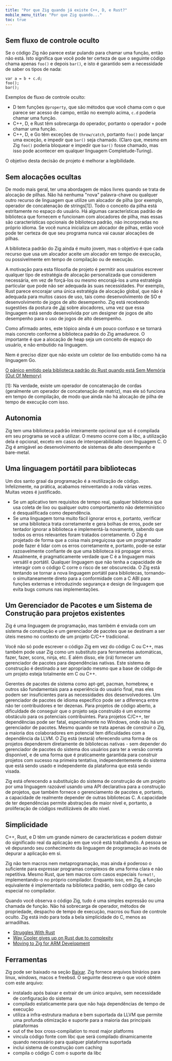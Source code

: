 ```yaml
---
title: "Por que Zig quando já existe C++, D, e Rust?"
mobile_menu_title: "Por que Zig quando..."
toc: true
---
```



## Sem fluxo de controle oculto

Se o código Zig não parece estar pulando para chamar uma função, então não está. Isto significa que você pode ter certeza de que o seguinte código chama apenas `foo()` e depois `bar()`, e isto é garantido sem a necessidade de saber os tipos de nada:

```zig
var a = b + c.d;
foo();
bar();
```

Exemplos de fluxo de controle oculto:

- D tem funções `@property`, que são métodos que você chama com o que parece ser acesso de campo, então no exemplo acima, `c.d` poderia chamar uma função.
- C++, D, e Rust têm sobrecarga do operador, portanto o operador `+` pode chamar uma função.
- C++, D, e Go têm exceções de `throw/catch`, portanto `foo()` pode lançar uma exceção, e impedir que `bar()` seja chamado. (Claro que, mesmo em Zig `foo()` poderia bloquear e impedir que `bar()` fosse chamado, mas isso pode acontecer em qualquer linguagem Completude-Turing).

O objetivo desta decisão de projeto é melhorar a legibilidade.

## Sem alocações ocultas

De modo mais geral, ter uma abordagem de mãos livres quando se trata de alocação de pilhas. Não há nenhuma "nova" palavra-chave ou qualquer outro recurso de linguagem que utilize um alocador de pilha (por exemplo, operador de concatenação de strings[1]). Todo o conceito da pilha está estritamente no espaço do usuário. Há algumas características padrão de biblioteca que fornecem e funcionam com alocadores de pilha, mas essas são características opcionais de biblioteca padrão, não incorporadas no próprio idioma. Se você nunca inicializa um alocador de pilhas, então você pode ter certeza de que seu programa nunca vai causar alocações de pilhas.

A biblioteca padrão do Zig ainda é muito jovem, mas o objetivo é que cada recurso que usa um alocador aceite um alocador em tempo de execução, ou possivelmente em tempo de compilação ou de execução.

A motivação para esta filosofia de projeto é permitir aos usuários escrever qualquer tipo de estratégia de alocação personalizada que considerem necessária, em vez de forçá-los ou mesmo encorajá-los a uma estratégia particular que pode não ser adequada às suas necessidades. Por exemplo, Rust parece encorajar uma única estratégia de alocação global, que não é adequada para muitos casos de uso, tais como desenvolvimento de SO e desenvolvimento de jogos de alto desempenho. Zig está recebendo sugestões da postura de [Jai](https://www.youtube.com/watch?v=ciGQCP6HgqI) sobre alocadores, uma vez que essa linguagem está sendo desenvolvida por um designer de jogos de alto desempenho para o uso de jogos de alto desempenho. 

Como afirmado antes, este tópico ainda é um pouco confuso e se tornará mais concreto conforme a biblioteca padrão do Zig amadurece. O importante é que a alocação de heap seja um conceito de espaço do usuário, e não embutido na linguagem.

Nem é preciso dizer que não existe um coletor de lixo embutido como há na linguagem Go.

[O pânico emitido pela biblioteca padrão do Rust quando está Sem Memória (Out Of Memory)](https://github.com/rust-lang/rust/issues/29802)

[1]: Na verdade, existe um operador de concatenação de cordas (geralmente um operador de concatenação de matriz), mas ele só funciona em tempo de compilação, de modo que ainda não há alocação de pilha de tempo de execução com isso.

## Autonomia

Zig tem uma biblioteca padrão inteiramente opcional que só é compilada em seu programa se você a utilizar. O mesmo ocorre com a libc, a utilização dela é opcional, exceto em casos de interoperabilidade com linguagem C. O Zig é amigável ao desenvolvimento de sistemas de alto desempenho e bare-metal. 


## Uma linguagem portátil para bibliotecas

Um dos santo graal da programação é a reutilização de código. Infelizmente, na prática, acabamos reinventando a roda várias vezes. Muitas vezes é justificado.

 * Se um aplicativo tem requisitos de tempo real, qualquer biblioteca que usa coleta de lixo ou qualquer outro comportamento não determinístico é desqualificada como dependência.
 * Se uma linguagem torna muito fácil ignorar erros e, portanto, verificar se uma biblioteca trata corretamente e gera bolhas de erros, pode ser tentador ignorar a biblioteca e implementá-la novamente, sabendo que todos os erros relevantes foram tratados corretamente. O Zig é projetado de forma que a coisa mais preguiçosa que um programador pode fazer é lidar com os erros corretamente e, portanto, pode-se estar razoavelmente confiante de que uma biblioteca irá propagar erros.
 * Atualmente, é pragmaticamente verdade que C é a linguagem mais versátil e portátil. Qualquer linguagem que não tenha a capacidade de interagir com o código C corre o risco de ser obscurecida. O Zig está tentando se tornar a nova linguagem portátil para bibliotecas, tornando-o simultaneamente direto para a conformidade com a C ABI para funções externas e introduzindo segurança e design de linguagem que evita bugs comuns nas implementações.

## Um Gerenciador de Pacotes e um Sistema de Construção para projetos existentes

Zig é uma linguagem de programação, mas também é enviada com um sistema de construção e um gerenciador de pacotes que se destinam a ser úteis mesmo no contexto de um projeto C/C++ tradicional.

Você não só pode escrever o código Zig em vez do código C ou C++, mas também pode usar Zig como um substituto para ferramentas automáticas, fazer, fazer, scons, ninja, etc. E além disso, ele (irá) fornecer um gerenciador de pacotes para dependências nativas. Este sistema de construção é destinado a ser apropriado mesmo que a base de código de um projeto esteja totalmente em C ou C++.

Gerentes de pacotes de sistema como apt-get, pacman, homebrew, e outros são fundamentais para a experiência do usuário final, mas eles podem ser insuficientes para as necessidades dos desenvolvedores. Um gerenciador de pacotes de idioma específico pode ser a diferença entre não ter contribuidores e ter dezenas. Para projetos de código aberto, a dificuldade de conseguir que o projeto seja construído é um enorme obstáculo para os potenciais contribuintes. Para projetos C/C++, ter dependências pode ser fatal, especialmente no Windows, onde não há um gerenciador de pacotes. Mesmo quando se trata apenas de construir o Zig, a maioria dos colaboradores em potencial tem dificuldades com a dependência da LLVM. O Zig está (estará) oferecendo uma forma de os projetos dependerem diretamente de bibliotecas nativas - sem depender do gerenciador de pacotes do sistema dos usuários para ter a versão correta disponível, e de uma forma que é praticamente garantida para construir projetos com sucesso na primeira tentativa, independentemente do sistema que está sendo usado e independente da plataforma que está sendo visada.

Zig está oferecendo a substituição do sistema de construção de um projeto por uma linguagem razoável usando uma API declarativa para a construção de projetos, que também fornece o gerenciamento de pacotes e, portanto, a capacidade de realmente depender de outras bibliotecas C. A capacidade de ter dependências permite abstrações de maior nível e, portanto, a proliferação de códigos reutilizáveis de alto nível.

## Simplicidade

C++, Rust, e D têm um grande número de características e podem distrair do significado real da aplicação em que você está trabalhando. A pessoa se vê depurando seu conhecimento da linguagem de programação ao invés de depurar a aplicação em si.

Zig não tem macros nem metaprogramação, mas ainda é poderoso o suficiente para expressar programas complexos de uma forma clara e não repetitiva. Mesmo Rust, que tem macros com casos especiais `format!`, implementando-o no próprio compilador. Enquanto isso, em Zig, a função equivalente é implementada na biblioteca padrão, sem código de caso especial no compilador.

Quando você observa o código Zig, tudo é uma simples expressão ou uma chamada de função. Não há sobrecarga de operador, métodos de propriedade, despacho de tempo de execução, macros ou fluxo de controle oculto. Zig está indo para toda a bela simplicidade do C, menos as armadilhas.

 * [Struggles With Rust](https://compileandrun.com/stuggles-with-rust.html)
 * [Way Cooler gives up on Rust due to complexity](http://way-cooler.org/blog/2019/04/29/rewriting-way-cooler-in-c.html)
 * [Moving to Zig for ARM Development](https://www.jishuwen.com/d/2Ap9)

## Ferramentas

Zig pode ser baixado na seção [Baixar](/downloads/). Zig fornece arquivos binários para linux, windows, macos e freebsd. O seguinte descreve o que você obtém com este arquivo:

* instalado após baixar e extrair de um único arquivo, sem necessidade de configuração do sistema
* compilado estaticamente para que não haja dependências de tempo de execução
* utiliza a infra-estrutura madura e bem suportada da LLVM que permite uma profunda otimização e suporte para a maioria das principais plataformas
* out of the box cross-compilation to most major platforms
* vincula código fonte com libc que será compilado dinamicamente quando necessário para qualquer plataforma suportada
* inclui sistema de construção com caching
* compila o código C com o suporte da libc
